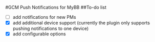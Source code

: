 #GCM Push Notifications for MyBB
##To-do list
- [ ] add notifications for new PMs
- [x] add additional device support (currently the plugin only supports pushing notifications to one device)
- [x] add configurable options
